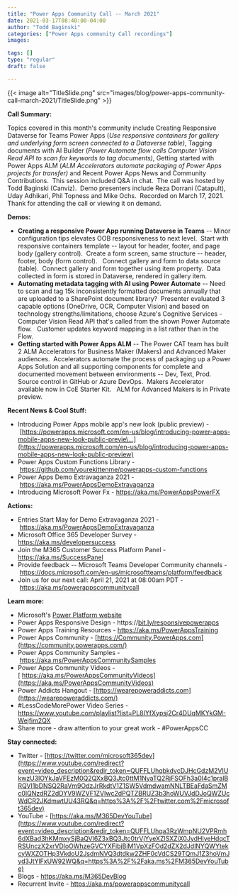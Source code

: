 ```yaml
---
title: "Power Apps Community Call -- March 2021"
date: 2021-03-17T08:40:00-04:00
author: "Todd Baginski"
categories: ["Power Apps community Call recordings"]
images:

tags: []
type: "regular"
draft: false

---
```


{{< image alt="TitleSlide.png" src="images/blog/power-apps-community-call-march-2021/TitleSlide.png" >}}

**Call Summary:**

Topics covered in this month's community include Creating Responsive
Dataverse for Teams Power Apps (*Use responsive containers for gallery
and underlying form screen connected to a Dataverse table)*, Tagging
documents with AI Builder (*Power Automate flow calls Computer Vision
Read API to scan for keywords to tag documents)*, Getting started with
Power Apps ALM (*ALM Accelerators automate packaging of Power Apps
projects for transfer)* and Recent Power Apps News and Community
Contributions.  This session included Q&A in chat.  The call was hosted
by Todd Baginski (Canviz).  Demo presenters include Reza Dorrani
(Catapult), Uday Adhikari, Phil Topness and Mike Ochs.  Recorded on
March 17, 2021.  Thank for attending the call or viewing it on demand. 


**Demos:**

-   **Creating a responsive Power App running Dataverse in Teams** --
    Minor configuration tips elevates OOB responsiveness to next level. 
    Start with responsive containers template -- layout for header,
    footer, and page body (gallery control).  Create a form screen, same
    structure -- header, footer, body (form control).   Connect gallery
    and form to data source (table).  Connect gallery and form together
    using item property.  Data collected in form is stored in Dataverse,
    rendered in gallery item.  
-   **Automating metadata tagging with AI using Power Automate** -- Need
    to scan and tag 15k inconsistently formatted documents annually that
    are uploaded to a SharePoint document library?  Presenter evaluated
    3 capable options (OneDrive, OCR, Computer Vision) and based on
    technology strengths/limitations, choose Azure's Cognitive
    Services - Computer Vision Read API that's called from the shown
    Power Automate flow.   Customer updates keyword mapping in a list
    rather than in the Flow.   
-   **Getting started with Power Apps ALM** -- The Power CAT team has
    built 2 ALM Accelerators for Business Maker (Makers) and Advanced
    Maker audiences.  Accelerators automate the process of packaging up
    a Power Apps Solution and all supporting components for complete and
    documented movement between environments -- Dev, Text, Prod.  Source
    control in GitHub or Azure DevOps.  Makers Accelerator available now
    in CoE Starter Kit.   ALM for Advanced Makers is in Private
    preview.    

**Recent News & Cool Stuff:**

-   Introducing Power Apps mobile app's new look (public preview)
    - [https://powerapps.microsoft.com/en-us/blog/introducing-power-apps-mobile-apps-new-look-public-previe\...](https://powerapps.microsoft.com/en-us/blog/introducing-power-apps-mobile-apps-new-look-public-preview)
-   Power Apps Custom Functions Library
    - <https://github.com/yourekittenme/powerapps-custom-functions>
-   Power Apps Demo Extravaganza 2021
    - <https://aka.ms/PowerAppsDemoExtravaganza>
-   Introducing Microsoft Power Fx - <https://aka.ms/PowerAppsPowerFX> 


**Actions:**

-   Entries Start May for Demo Extravaganza 2021
    - <https://aka.ms/PowerAppsDemoExtravaganza>
-   Microsoft Office 365 Developer Survey -
    <https://aka.ms/developersuccess> 
-   Join the M365 Customer Success Platform Panel -
    <https://aka.ms/SuccessPanel>
-   Provide feedback -- Microsoft Teams Developer Community channels
    - <https://docs.microsoft.com/en-us/microsoftteams/platform/feedback>
-   Join us for our next call: April 21, 2021 at 08:00am PDT
    - <https://aka.ms/powerappscommunitycall>

**Learn more:**  

-   Microsoft's [Power Platform
    website](https://powerplatform.microsoft.com/)
-   Power Apps Responsive Design
    - https://[bit.ly/responsivepowerapps](https://bit.ly/responsivepowerapps) 
-   Power Apps Training Resources - <https://aka.ms/PowerAppsTraining>
-   Power Apps Community
    - [https://Community.PowerApps.com](https://community.powerapps.com/)
-   Power Apps Community Samples
    - <https://aka.ms/PowerAppsCommunitySamples>
-   Power Apps Community Videos
    -[ https://aka.ms/PowerAppsCommunityVideos](https://aka.ms/PowerAppsCommunityVideos)
-   Power Addicts Hangout
    - [https://wearepoweraddicts.com](https://wearepoweraddicts.com/)
-   #LessCodeMorePower Video Series -
    <https://www.youtube.com/playlist?list=PL8IYfXypsj2Cr4DUqMKYkGM-Wejfim2QX>
-   Share more - draw attention to your great work - #PowerAppsCC


**Stay connected:**

-   Twitter -
    [https://twitter.com/microsoft365dev](https://www.youtube.com/redirect?event=video_description&redir_token=QUFFLUhqbkdvcDJHcGdzM2VIUkwzU3lOYkJaVFEzM0Q2QXxBQ3Jtc0ttM1NyaTQ2RjFSOFh3a0l4c1pralBRQVI1bDNSQ2RaVm9OdzJrRkdtV1Z1SW5VdmdwamNNLTBEaFdaSmZMc0lQNzdRZ2dDYV9WZVF1ZVIwc2dPQTZBRUZ3b3hoWUVJdDJoQWZUcWdCR2JKdmwtUU43RQ&q=https%3A%2F%2Ftwitter.com%2Fmicrosoft365dev)​
-   YouTube -
    [https://aka.ms/M365DevYouTube](https://www.youtube.com/redirect?event=video_description&redir_token=QUFFLUhqa3RzWmpNU2VPRmh6dXBad3hKMmxySjBaQVl6Z3xBQ3Jtc0trVjYyeXZlSXZiX0JydHlyeHdqcTRSUnczX2xrVDloOWhzeGVCYXFibjBiM1VpXzFOd2dZX2dJdlNYQWYtekcyWXZOTHp3VkdoU2JsdmNVQ3dtdkw2ZHF0cVdCS29TQmJ1Z3hoVmJyd3JtYlFxUW92WQ&q=https%3A%2F%2Faka.ms%2FM365DevYouTube)​
-   Blogs - <https://aka.ms/M365DevBlog>
-   Recurrent Invite - <https://aka.ms/powerappscommunitycall>

